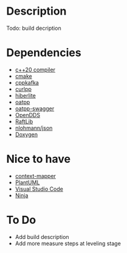 # Description
Todo: build decription

# Dependencies
- [c++20 compiler](https://clang.llvm.org/)
- [cmake](https://cmake.org/)
- [cppkafka](https://github.com/rerunner/cppkafka)
- [curlpp](https://github.com/rerunner/curlpp)
- [hiberlite](https://github.com/rerunner/hiberlite)
- [oatpp](https://github.com/oatpp/oatpp)
- [oatpp-swagger](https://github.com/oatpp/oatpp-swagger)
- [OpenDDS](https://github.com/OpenDDS/OpenDDS)
- [RaftLib](https://github.com/rerunner/RaftLib)
- [nlohmann/json](https://github.com/nlohmann/json)
- [Doxygen](https://www.doxygen.nl/)

# Nice to have
- [context-mapper](https://contextmapper.org/)
- [PlantUML](https://plantuml.com/)
- [Visual Studio Code](https://code.visualstudio.com/)
- [Ninja](https://ninja-build.org/)

# To Do
- Add build description
- Add more measure steps at leveling stage
